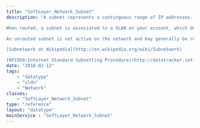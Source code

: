 ```yaml
---
title: "SoftLayer_Network_Subnet"
description: "A subnet represents a continguous range of IP addresses. The range is represented by the networkIdentifer and cidr/netmask properties. The version of a subnet, whether IPv4 or IPv6, is represented by the version property. 

When routed, a subnet is associated to a VLAN on your account, which defines its scope on the network. Depending on a subnet's route type, IP addresses may be reserved for network and internal functions, the most common of which is the allocation of network, gateway and broadcast IP addresses. 

An unrouted subnet is not active on the network and may generally be routed within the datacenter in which it resides. 

[Subnetwork at Wikipedia](http://en.wikipedia.org/wiki/Subnetwork) 

[RFC950:Internet Standard Subnetting Procedure](http://datatracker.ietf.org/doc/html/rfc950) "
date: "2018-02-12"
tags:
    - "datatype"
    - "sldn"
    - "Network"
classes:
    - "SoftLayer_Network_Subnet"
type: "reference"
layout: "datatype"
mainService : "SoftLayer_Network_Subnet"
---
```

